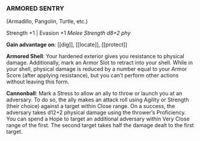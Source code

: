 ### ARMORED SENTRY
(Armadillo, Pangolin, Turtle, etc.)

Strength +1 | Evasion +1
*Melee Strength d8+2 phy*

**Gain advantage on**: [[dig]], [[locate]], [[protect]]

**Armored Shell**: Your hardened exterior gives you resistance to physical damage. Additionally, mark an Armor Slot to retract into your shell. While in your shell, physical damage is reduced by a number equal to your Armor Score (after applying resistance), but you can’t perform other actions without leaving this form.

**Cannonball**: Mark a Stress to allow an ally to throw or launch you at an adversary. To do so, the ally makes an attack roll using Agility or Strength (their choice) against a target within Close range. On a success, the adversary takes d12+2 physical damage using the thrower’s Proficiency. You can spend a Hope to target an additional adversary within Very Close range of the first. The second target takes half the damage dealt to the first target.